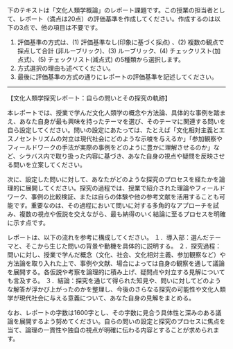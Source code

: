 下のテキストは「文化人類学概論」のレポート課題です。この授業の担当者として、レポート（満点は20点）の評価基準を作成してください。作成するのは以下の3点で、他の項目は不要です。

1. 評価基準の方式は、(1) 評価基準なし(印象に基づく採点) 、(2) 複数の観点で採点して合計  (非ルーブリック)、(3) ルーブリック、(4) チェックリスト(加点式)、(5) チェックリスト(減点式) の5種類から選択します。
2. 方式選択の理由も述べてください。
3. 最後に評価基準の方式の通りにレポートの評価基準を記述してください。

---------------------------------------
【文化人類学探究レポート：自らの問いとその探究の軌跡】

本レポートでは、授業で学んだ文化人類学の概念や方法論、具体的な事例を踏まえ、あなた自身が最も興味を持ったテーマを選び、そのテーマに関連する問いを自ら設定してください。問いの設定にあたっては、たとえば「文化相対主義とエスノセントリズムの対立は現代社会にどのような示唆を与えるか」「参加観察やフィールドワークの手法が実際の事例をどのように豊かに理解させるのか」など、シラバス内で取り扱った内容に基づき、あなた自身の視点や疑問を反映させる問いを立案してください。

次に、設定した問いに対して、あなたがどのような探究のプロセスを経たかを論理的に展開してください。探究の過程では、授業で紹介された理論やフィールドワーク、事例の比較検証、または自らの体験や他の参考文献を活用することも可能です。重要なのは、その過程において問いに対する多角的なアプローチを試み、複数の視点や仮説を交えながら、最も納得のいく結論に至るプロセスを明確に示す点です。

レポートは、以下の流れを参考に構成してください。
１．導入部：選んだテーマと、そこから生じた問いの背景や動機を具体的に説明する。
２．探究過程：問いに対し、授業で学んだ概念（文化、社会、文化相対主義、参加観察など）や方法論を取り入れた上で、事例や文献、場合によっては自身の観察を通して議論を展開する。各仮説や考察を論理的に積み上げ、疑問点や対立する見解についても言及する。
３．結論：探究を通じて得られた知見や、問いに対してどのような解答が浮かび上がったのかを整理し、今後のさらなる探究の可能性や文化人類学が現代社会に与える意義について、あなた自身の見解をまとめる。

なお、レポートの字数は1600字とし、その字数に見合う具体性と深みのある議論を展開するよう努めてください。自らの問いの設定と探究のプロセスに焦点を当て、論理の一貫性や独自の視点が明確に伝わる内容とすることが求められます。